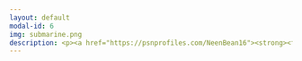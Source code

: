 ```yaml
---
layout: default
modal-id: 6
img: submarine.png
description: <p><a href="https://psnprofiles.com/NeenBean16"><strong><font size="6"><font color="#0000ff">Link to PlayStation Network stats<br>on PSNProfiles.com<br></font>Username - NeenBean16</a><br><br></font></strong>100% Completions of Note - Platinum Trophies and All Related Content/DLCs</strong><br><br><em>Assassin’s Creed Origins<br>Assassin’s Creed Valhalla<br>Baldur’s Gate 3<br>Horizon Zero Dawn<br>Human Fall Flat<br>The Witcher 3 Wild Hunt<br>(Complete Edition - Achieved 2018)<br>The Witcher 3 Wild Hunt<br>(Game of the Year Edition - Achieved 2020)<br><br><br></em><br><br><strong>Platinum Trophies Only</strong><br><br>Top Faves of All Time<br>(ranked in order of difficulty) -<br><em>Red Dead Redemption 2<br>Diablo IV<br>Dying Light 2 Stay Human<br>Final Fantasy XV</em><br>(Currently at 92% completion due to inability to finish two remaining <em>FFXV Multiplayer Comrades</em> trophies in base game, finished 100% completion of <em>FFXV Multiplayer Comrades</em> standalone version, and all other FFXV DLCs)<br><em>Cyberpunk 2077</em><br>(completed on PS4, Feb 2021)<br><br>Franchise Favorites -<br><em>Assassin’s Creed Black Flag<br>BioShock (Remastered)<br>BioShock 2 (Remastered)<br>Final Fantasy VII (Remake)<br>Final Fantasy VIII (Remastered)<br>God of War (2018)<br>Kingdom Hearts<br>Kingdom Hearts III<br>LEGO Harry Potter Collection Years 1-4<br>LEGO Harry Potter Collection Years 5-7<br>Resident Evil 5<br>Resident Evil 6</em><br><br>Scares and Stories -<br><em>A Plague Tale Innocence<br>Beyond Two Souls<br>Detroit Become Human<br>Doki Doki Literature Club Plus!<br>Heavy Rain<br>The Dark Pictures Anthology Little Hope<br>The Order 1886<br>Until Dawn<br>Vampyr</em><br><br>Silly Fun and Deceptive Difficulty -<br><em>Fall Guys Ultimate Knockout<br>Heavenly Bodies<br>Moving Out<br>Tools Up!<br>Totally Reliable Delivery Service<br>Ultimate Chicken Horse<br>Untitled Goose Game</em>
---
```

